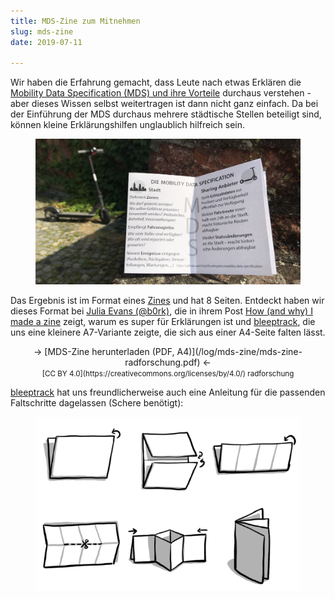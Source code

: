 ```yaml
---
title: MDS-Zine zum Mitnehmen
slug: mds-zine
date: 2019-07-11

---
```


Wir haben die Erfahrung gemacht, dass Leute nach etwas Erklären die [Mobility Data Specification (MDS) und ihre Vorteile](/log/mds-fuer-kommunen-erklaert/) durchaus verstehen - aber dieses Wissen selbst weitertragen ist dann nicht ganz einfach. Da bei der Einführung der MDS durchaus mehrere städtische Stellen beteiligt sind, können kleine Erklärungshilfen unglaublich hilfreich sein.

<figure>
	<img src="zine.jpg" />
</figure>

Das Ergebnis ist im Format eines [Zines](https://en.wikipedia.org/wiki/Zine) und hat 8 Seiten. Entdeckt haben wir dieses Format bei [Julia Evans (@b0rk)](https://twitter.com/b0rk), die in ihrem Post [How (and why) I made a zine](https://jvns.ca/blog/2016/08/29/how-i-made-a-zine/) zeigt, warum es super für Erklärungen ist und [bleeptrack](https://www.bleeptrack.de/projects/jugendhackt), die uns eine kleinere A7-Variante zeigte, die sich aus einer A4-Seite falten lässt.

<center>&rarr; [MDS-Zine herunterladen (PDF, A4)](/log/mds-zine/mds-zine-radforschung.pdf) &larr;</center>
<center><small>[CC BY 4.0](https://creativecommons.org/licenses/by/4.0/) radforschung</small></center>

[bleeptrack](https://www.bleeptrack.de) hat uns freundlicherweise auch eine Anleitung für die passenden Faltschritte dagelassen (Schere benötigt):

<figure>
	<img src="fold.jpg" />
</figure>
